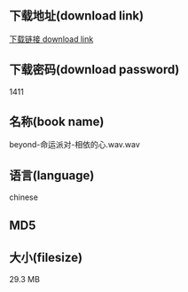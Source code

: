 ## 下载地址(download link)
[下载链接 download link](https://voluble-croquembouche-d321dc.netlify.app/?s=beyond-%E5%91%BD%E8%BF%90%E6%B4%BE%E5%AF%B9-%E7%9B%B8%E4%BE%9D%E7%9A%84%E5%BF%83.wav)

## 下载密码(download password)
1411

## 名称(book name)
beyond-命运派对-相依的心.wav.wav

## 语言(language)
chinese

## MD5


## 大小(filesize)
29.3 MB

